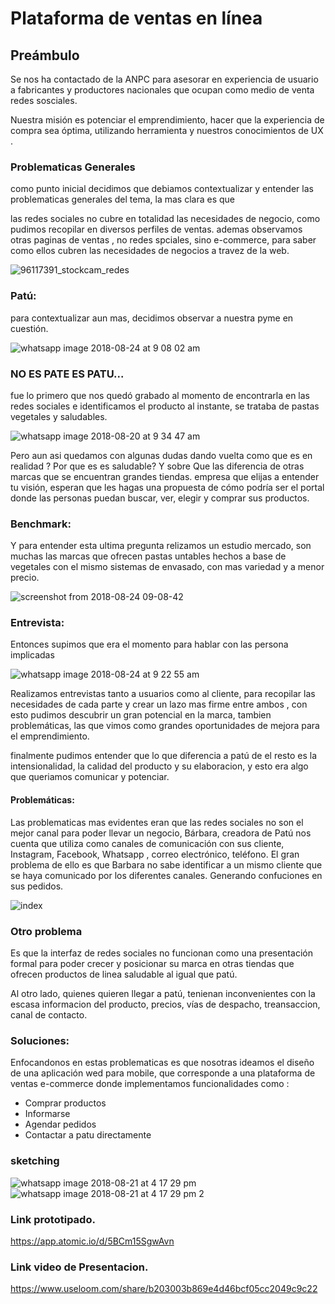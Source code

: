 # Plataforma de ventas en línea

## Preámbulo

Se nos ha contactado de la ANPC para asesorar en experiencia de usuario a fabricantes y productores nacionales que ocupan como medio de venta redes sosciales.

Nuestra misión es potenciar el emprendimiento, hacer que la experiencia de compra sea óptima, utilizando herramienta y nuestros conocimientos de UX .


### Problematicas Generales

como punto inicial decidimos que debiamos contextualizar y entender las problematicas generales del tema, la mas clara es que 

 las redes sociales no cubre  en  totalidad las necesidades de negocio, como pudimos recopilar en diversos perfiles de ventas.    ademas observamos otras paginas de ventas , no  redes spciales, sino e-commerce, para saber como ellos cubren las necesidades de negocios a travez de  la web.
 
 
 ![96117391_stockcam_redes](https://user-images.githubusercontent.com/39322764/44583752-0adff480-a77d-11e8-866c-621b221976fc.jpg)


### Patú:

 para contextualizar aun mas, decidimos observar a nuestra pyme en cuestión.
 
 
 ![whatsapp image 2018-08-24 at 9 08 02 am](https://user-images.githubusercontent.com/39322764/44583918-9c4f6680-a77d-11e8-8968-2959bd59834e.jpeg)


### NO ES PATE ES PATU...
fue lo primero que nos quedó grabado al momento de encontrarla en las redes sociales e identificamos el producto al instante, se trataba de pastas vegetales y saludables.


![whatsapp image 2018-08-20 at 9 34 47 am](https://user-images.githubusercontent.com/39322764/44583716-e257fa80-a77c-11e8-8a7e-0d619c35674d.jpeg)


Pero aun asi quedamos con algunas dudas dando vuelta como 
que es en realidad ? Por que es es saludable? Y sobre Que las diferencia de otras marcas que se encuentran grandes tiendas.
empresa que elijas a entender tu visión, esperan que les hagas una propuesta de
cómo podría ser el portal donde las personas puedan buscar, ver, elegir y
comprar sus productos.

### Benchmark:

Y para entender esta ultima pregunta relizamos un estudio  mercado, son muchas las marcas  que ofrecen pastas untables hechos a base de vegetales con el mismo sistemas de envasado, con mas variedad y a menor precio.


![screenshot from 2018-08-24 09-08-42](https://user-images.githubusercontent.com/39322764/44583976-c6088d80-a77d-11e8-9597-a0e7aaae8ba6.png)



### Entrevista:

Entonces supimos que era el momento para hablar con las persona  implicadas 

![whatsapp image 2018-08-24 at 9 22 55 am](https://user-images.githubusercontent.com/39322764/44584492-7aef7a00-a77f-11e8-8b46-0de25bd2f497.jpeg)

Realizamos entrevistas tanto a usuarios como al cliente, para recopilar las necesidades de cada parte y crear un lazo mas firme entre ambos , con esto pudimos descubrir un gran potencial en la marca, tambien problemáticas, las que vimos como grandes oportunidades de mejora para el emprendimiento.


finalmente pudimos  entender que  lo que diferencia a patú de el resto es la intensionalidad, la calidad  del producto y  su elaboracion,  y esto era algo que queriamos comunicar y potenciar.


#### Problemáticas:

Las problematicas mas evidentes eran que las redes sociales no son el mejor canal para poder llevar un negocio,  Bárbara, creadora de Patú nos cuenta  que utiliza como canales de comunicación con sus cliente, Instagram, Facebook, Whatsapp , correo electrónico, teléfono.
El gran problema de ello es que Barbara no sabe identificar a  un mismo  cliente  que se haya comunicado por los diferentes canales. Generando confuciones en sus pedidos.


![index](https://user-images.githubusercontent.com/39322764/44584553-b5f1ad80-a77f-11e8-8e0e-1c05e113bd8e.png)


 ### Otro problema
 
 Es que la interfaz de redes sociales no funcionan como una presentación formal para poder crecer y posicionar su marca en otras tiendas que ofrecen productos de linea saludable al igual que patú.

Al otro lado, quienes quieren llegar a patú, tenienan inconvenientes con la escasa informacion del producto, precios, vías de despacho, treansaccion, canal de contacto.


 ### Soluciones:
 
 Enfocandonos en estas problematicas es que nosotras ideamos el diseño de una aplicación wed para mobile, que corresponde a una plataforma de ventas e-commerce donde implementamos funcionalidades como :

- Comprar productos 
- Informarse 
- Agendar pedidos 
- Contactar a patu directamente 

### sketching

![whatsapp image 2018-08-21 at 4 17 29 pm](https://user-images.githubusercontent.com/39322764/44583570-30b8c980-a77c-11e8-8da2-2eb1a37361ca.jpeg)
![whatsapp image 2018-08-21 at 4 17 29 pm 2](https://user-images.githubusercontent.com/39322764/44584147-5941c300-a77e-11e8-9f0f-4108e1e11cb7.jpeg)

### Link prototipado.

https://app.atomic.io/d/5BCm15SgwAvn

### Link video de Presentacion.

https://www.useloom.com/share/b203003b869e4d46bcf05cc2049c9c22





